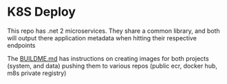 # K8S Deploy

This repo has .net 2 microservices. They share
a common library, and both will output there application
metadata when hitting their respective endpoints

The [BUILDME.md](./BUILDME.md) has instructions on
creating images for both projects (system, and data) 
pushing them to various repos (public ecr, docker hub, m8s private registry)

